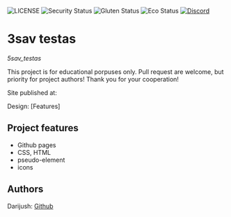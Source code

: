 ![LICENSE](https://img.shields.io/badge/license-MIT-blue.svg?style=flat-square)
![Security Status](https://img.shields.io/security-headers?label=Security&url=https%3A%2F%2Fgithub.com&style=flat-square)
![Gluten Status](https://img.shields.io/badge/Gluten-Free-green.svg)
![Eco Status](https://img.shields.io/badge/ECO-Friendly-green.svg)
[![Discord](https://discord.com/api/guilds/571393319201144843/widget.png)](https://discord.gg/dRwW4rw)

# 3sav testas

_5sav_testas_

This project is for educational porpuses only. Pull request are welcome, but priority for project authors! Thank you for your cooperation!

Site published at: 

Design: [Features]

## Project features

-   Github pages
-   CSS, HTML
-   pseudo-element
-   icons

## Authors

Darijush: [Github](https://github.com/Darijush)